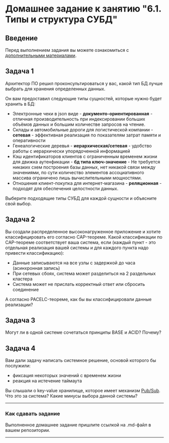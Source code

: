 # Домашнее задание к занятию "6.1. Типы и структура СУБД"

## Введение

Перед выполнением задания вы можете ознакомиться с 
[дополнительными материалами](https://github.com/netology-code/virt-homeworks/tree/master/additional/README.md).

## Задача 1

Архитектор ПО решил проконсультироваться у вас, какой тип БД 
лучше выбрать для хранения определенных данных.

Он вам предоставил следующие типы сущностей, которые нужно будет хранить в БД:

- Электронные чеки в json виде - **документо-ориентированная** - отличная производительность при индексировании больших объёмов данных и большим количестве запросов на чтение.
- Склады и автомобильные дороги для логистической компании - **сетевая** - эффективная реализация по показателям затрат памяти и оперативности
- Генеалогические деревья - **иерархическая/сетевая** - удобство работы с иерархически упорядоченной информацией
- Кэш идентификаторов клиентов с ограниченным временем жизни для движка аутенфикации - **бд типа ключ-значение** - Не требуется никаких схем построения базы данных, нет никакой связи между значениями, по сути количество элементов ассоциативного массива ограничено лишь вычислительными мощностями.
- Отношения клиент-покупка для интернет-магазина - **реляционная** - подходят для обеспечения целостности данных.

Выберите подходящие типы СУБД для каждой сущности и объясните свой выбор.

## Задача 2

Вы создали распределенное высоконагруженное приложение и хотите классифицировать его согласно 
CAP-теореме. Какой классификации по CAP-теореме соответствует ваша система, если 
(каждый пункт - это отдельная реализация вашей системы и для каждого пункта надо привести классификацию):

- Данные записываются на все узлы с задержкой до часа (асинхронная запись)
- При сетевых сбоях, система может разделиться на 2 раздельных кластера
- Система может не прислать корректный ответ или сбросить соединение

А согласно PACELC-теореме, как бы вы классифицировали данные реализации?

## Задача 3

Могут ли в одной системе сочетаться принципы BASE и ACID? Почему?

## Задача 4

Вам дали задачу написать системное решение, основой которого бы послужили:

- фиксация некоторых значений с временем жизни
- реакция на истечение таймаута

Вы слышали о key-value хранилище, которое имеет механизм [Pub/Sub](https://habr.com/ru/post/278237/). 
Что это за система? Какие минусы выбора данной системы?

---

### Как cдавать задание

Выполненное домашнее задание пришлите ссылкой на .md-файл в вашем репозитории.

---

